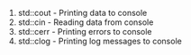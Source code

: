 1. std::cout - Printing data to console
2. std::cin - Reading data from console
3. std::cerr - Printing errors to console
4. std::clog - Printing log messages to console